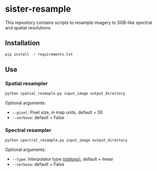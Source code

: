 # sister-resample
This repository contains scripts to resample imagery to SGB-like spectral and spatial
resolutions.

## Installation

```bash
pip install -r requirements.txt
```

## Use

### Spatial resampler

```bash
python spatial_resmaple.py input_image output_directory
```

Optional arguments:

- `--pixel`: Pixel size, in map units, default = 30
- `--verbose`: default = False

### Spectral resampler

```bash
python spectral_resample.py input_image output_directory
```

Optional arguments:

- `--type`: Interpolator type [(options)](https://docs.scipy.org/doc/scipy/reference/generated/scipy.interpolate.interp1d.html), default = linear
- `--verbose`: default = False
